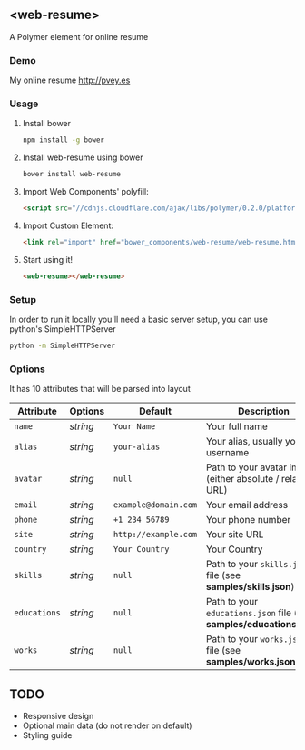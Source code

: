 ## &lt;web-resume&gt;

A Polymer element for online resume

### Demo

My online resume http://pvey.es

### Usage

1. Install bower

   ```sh
   npm install -g bower
   ```

2. Install web-resume using bower

   ```sh
   bower install web-resume
   ```

3. Import Web Components' polyfill:

    ```html
    <script src="//cdnjs.cloudflare.com/ajax/libs/polymer/0.2.0/platform.js"></script>
    ```

4. Import Custom Element:

    ```html
    <link rel="import" href="bower_components/web-resume/web-resume.html">
    ```

5. Start using it!

    ```html
    <web-resume></web-resume>
    ```

### Setup

In order to run it locally you'll need a basic server setup, you can use python's SimpleHTTPServer

```sh
python -m SimpleHTTPServer
```

### Options

It has 10 attributes that will be parsed into layout

Attribute  | Options                   | Default             | Description
---        | ---                       | ---                 | ---
`name`      | *string*                  | `Your Name`               | Your full name
`alias`      | *string*                  | `your-alias`               | Your alias, usually your username
`avatar`      | *string*                  | `null`               | Path to your avatar image (either absolute / relative URL)
`email`      | *string*                  | `example@domain.com`               | Your email address
`phone`      | *string*                  | `+1 234 56789`               | Your phone number
`site`      | *string*                  | `http://example.com`               | Your site URL
`country`      | *string*                  | `Your Country`               | Your Country
`skills`      | *string*                  | `null`               | Path to your `skills.json` file (see **samples/skills.json**)
`educations`      | *string*                  | `null`               | Path to your `educations.json` file (see **samples/educations.json**)
`works`      | *string*                  | `null`               | Path to your `works.json` file (see **samples/works.json**)

## TODO

- Responsive design
- Optional main data (do not render on default)
- Styling guide
